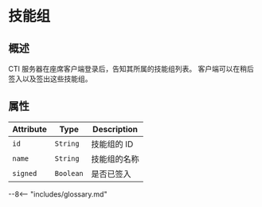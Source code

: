# 技能组

## 概述

CTI 服务器在座席客户端登录后，告知其所属的技能组列表。
客户端可以在稍后签入以及签出这些技能组。

## 属性

| Attribute | Type      | Description  |
| --------- | --------- | ------------ |
| `id`      | `String`  | 技能组的 ID  |
| `name`    | `String`  | 技能组的名称 |
| `signed`  | `Boolean` | 是否已签入   |

--8<-- "includes/glossary.md"
